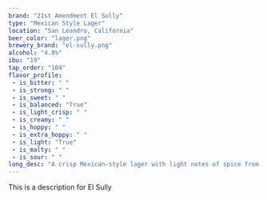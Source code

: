 ```yaml
---
brand: "21st Amendment El Sully"
type: "Mexican Style Lager"
location: "San Leandro, California"
beer_color: "lager.png"
brewery_brand: "el-sully.png"
alcohol: "4.8%"
ibu: "19"
tap_order: "104"
flavor_profile:
 - is_bitter: " "
 - is_strong: " "
 - is_sweet: " "
 - is_balanced: "True"
 - is_light_crisp: " "
 - is_creamy: " "
 - is_hoppy: " "
 - is_extra_hoppy: " "
 - is_light: "True"
 - is_malty: " "
 - is_sour: " "
long_desc: "A crisp Mexican-style lager with light notes of spice from Northern Brewer hops"
---
```


This is a description for El Sully

